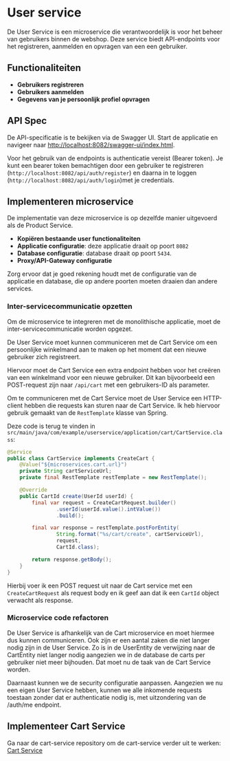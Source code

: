# User service

De User Service is een microservice die verantwoordelijk is voor het beheer van gebruikers binnen de webshop.
Deze service biedt API-endpoints voor het registreren, aanmelden en opvragen van een een gebruiker.

## Functionaliteiten

- **Gebruikers registreren**
- **Gebruikers aanmelden**
- **Gegevens van je persoonlijk profiel opvragen**

## API Spec

De API-specificatie is te bekijken via de Swagger UI. Start de applicatie en navigeer 
naar [http://localhost:8082/swagger-ui/index.html](http://localhost:8082/swagger-ui/index.html).

Voor het gebruik van de endpoints is authenticatie vereist (Bearer token). Je kunt een bearer token
bemachtigen door een gebruiker te registreren (`http://localhost:8082/api/auth/register`) en daarna in te 
loggen (`http://localhost:8082/api/auth/login`)met je credentials.

## Implementeren microservice

De implementatie van deze microservice is op dezelfde manier uitgevoerd als de Product Service.

- **Kopiëren bestaande user functionaliteiten**
- **Applicatie configuratie**: deze applicatie draait op poort `8082`
- **Database configuratie**:  database draait op poort `5434`.
- **Proxy/API-Gateway configuratie**

Zorg ervoor dat je goed rekening houdt met de configuratie van de applicatie en database, die op andere poorten moeten draaien dan andere services.

### Inter-servicecommunicatie opzetten

Om de microservice te integreren met de monolithische applicatie, moet de inter-servicecommunicatie worden opgezet.

De User Service moet kunnen communiceren met de Cart Service om een persoonlijke winkelmand aan te maken op het moment 
dat een nieuwe gebruiker zich registreert.

Hiervoor moet de Cart Service een extra endpoint hebben voor het creëren van een winkelmand voor een nieuwe gebruiker. 
Dit kan bijvoorbeeld een POST-request zijn naar `/api/cart` met een gebruikers-ID als parameter.

Om te communiceren met de Cart Service moet de User Service een HTTP-client hebben die requests kan sturen naar de Cart Service. 
Ik heb hiervoor gebruik gemaakt van de `RestTemplate` klasse van Spring.

Deze code is terug te vinden in `src/main/java/com/example/userservice/application/cart/CartService.class`:

```java
@Service
public class CartService implements CreateCart {
    @Value("${microservices.cart.url}")
    private String cartServiceUrl;
    private final RestTemplate restTemplate = new RestTemplate();

    @Override
    public CartId create(UserId userId) {
        final var request = CreateCartRequest.builder()
                .userId(userId.value().intValue())
                .build();

        final var response = restTemplate.postForEntity(
                String.format("%s/cart/create", cartServiceUrl),
                request,
                CartId.class);

        return response.getBody();
    }
}
```

Hierbij voer ik een POST request uit naar de Cart service met een `CreateCartRequest` als request body en 
ik geef aan dat ik een `CartId` object verwacht als response.

### Microservice code refactoren

De User Service is afhankelijk van de Cart microservice en moet hiermee dus kunnen communiceren. Ook zijn er een aantal 
zaken die niet langer nodig zijn in de User Service. Zo is in de UserEntity de verwijzing naar de CartEntity niet langer nodig 
aangezien we in de database de carts per gebruiker niet meer bijhouden. Dat moet nu de taak van de Cart Service worden.

Daarnaast kunnen we de security configuratie aanpassen. Aangezien we nu een eigen User Service hebben, kunnen we alle inkomende 
requests toestaan zonder dat er authenticatie nodig is, met uitzondering van de /auth/me endpoint.

## Implementeer Cart Service

Ga naar de cart-service repository om de cart-service verder uit te werken: [Cart Service](https://github.com/jochemdeschepper/monolith-to-microservices-cart-service)
